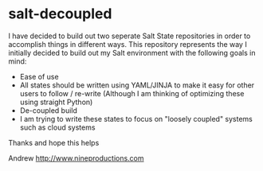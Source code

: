 salt-decoupled
==============

I have decided to build out two seperate Salt State repositories in order to accomplish things in different ways. This repository represents the way I initially decided to build out my Salt environment with the following goals in mind:
 * Ease of use
  * All states should be written using YAML/JINJA to make it easy for other users to follow / re-write (Although I am thinking of optimizing these using straight Python)
 * De-coupled build
  * I am trying to write these states to focus on "loosely coupled" systems such as cloud systems

Thanks and hope this helps

Andrew
http://www.nineproductions.com
